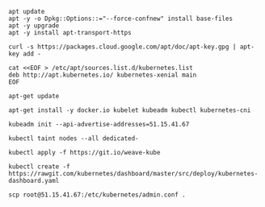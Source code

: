     apt update
    apt -y -o Dpkg::Options::="--force-confnew" install base-files
    apt -y upgrade
    apt -y install apt-transport-https

    curl -s https://packages.cloud.google.com/apt/doc/apt-key.gpg | apt-key add -

    cat <<EOF > /etc/apt/sources.list.d/kubernetes.list
    deb http://apt.kubernetes.io/ kubernetes-xenial main
    EOF

    apt-get update

    apt-get install -y docker.io kubelet kubeadm kubectl kubernetes-cni

    kubeadm init --api-advertise-addresses=51.15.41.67

    kubectl taint nodes --all dedicated-

    kubectl apply -f https://git.io/weave-kube

    kubectl create -f https://rawgit.com/kubernetes/dashboard/master/src/deploy/kubernetes-dashboard.yaml

    scp root@51.15.41.67:/etc/kubernetes/admin.conf .
